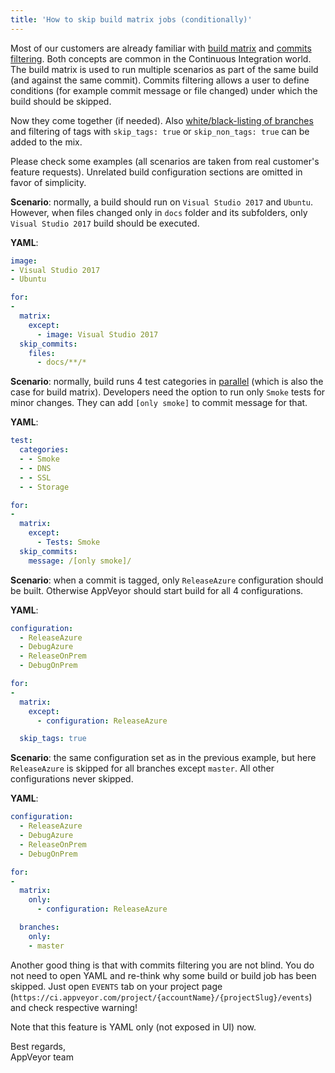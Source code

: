 ```yaml
---
title: 'How to skip build matrix jobs (conditionally)'
---
```


Most of our customers are already familiar with [build matrix](/docs/build-configuration/#build-matrix) and [commits filtering](/docs/how-to/filtering-commits/). Both concepts are common in the Continuous Integration world. The build matrix is used to run multiple scenarios as part of the same build (and against the same commit). Commits filtering allows a user to define conditions (for example commit message or file changed) under which the build should be skipped.

Now they come together (if needed). Also [white/black-listing of branches](/docs/branches#white--and-blacklisting) and filtering of tags with `skip_tags: true` or `skip_non_tags: true` can be added to the mix.

Please check some examples (all scenarios are taken from real customer's feature requests). Unrelated build configuration sections are omitted in favor of simplicity.

**Scenario**: normally, a build should run on `Visual Studio 2017` and `Ubuntu`. However, when files changed only in `docs` folder and its subfolders, only `Visual Studio 2017` build should be executed.

**YAML**:

```yaml
image:
- Visual Studio 2017
- Ubuntu

for:
-
  matrix:
    except:
      - image: Visual Studio 2017
  skip_commits:
    files:
      - docs/**/*
```

**Scenario**: normally, build runs 4 test categories in [parallel](/docs/parallel-testing/) (which is also the case for build matrix). Developers need the option to run only `Smoke` tests for minor changes. They can add `[only smoke]` to commit message for that.

**YAML**:

```yaml
test:
  categories:
  - - Smoke
  - - DNS
  - - SSL
  - - Storage

for:
-
  matrix:
    except:
      - Tests: Smoke
  skip_commits:
    message: /[only smoke]/

```

**Scenario**: when a commit is tagged, only `ReleaseAzure` configuration should be built. Otherwise AppVeyor should start build for all 4 configurations.

**YAML**:

```yaml
configuration:
  - ReleaseAzure
  - DebugAzure
  - ReleaseOnPrem
  - DebugOnPrem

for:
-
  matrix:
    except:
      - configuration: ReleaseAzure

  skip_tags: true
```

**Scenario**: the same configuration set as in the previous example, but here `ReleaseAzure` is skipped for all branches except `master`. All other configurations never skipped.

**YAML**:

```yaml
configuration:
  - ReleaseAzure
  - DebugAzure
  - ReleaseOnPrem
  - DebugOnPrem

for:
-
  matrix:
    only:
      - configuration: ReleaseAzure

  branches:
    only:
    - master
```

Another good thing is that with commits filtering you are not blind. You do not need to open YAML and re-think why some build or build job has been skipped. Just open `EVENTS` tab on your project page (`https://ci.appveyor.com/project/{accountName}/{projectSlug}/events`) and check respective warning!

Note that this feature is YAML only (not exposed in UI) now.

Best regards,<br>
AppVeyor team
